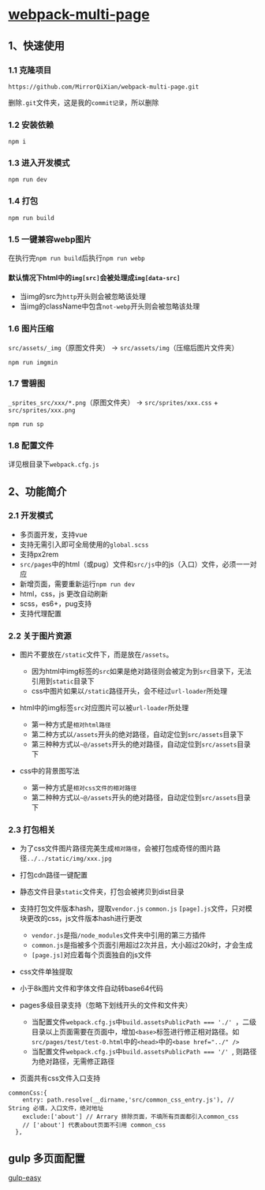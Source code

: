 # [webpack-multi-page](https://github.com/MirrorQiXian/webpack-multi-page.git)

## 1、快速使用
### 1.1 克隆项目
```
https://github.com/MirrorQiXian/webpack-multi-page.git
```
删除`.git`文件夹，这是我的`commit记录`，所以删除

### 1.2 安装依赖
```
npm i
```
### 1.3 进入开发模式
```
npm run dev
```

### 1.4 打包
```
npm run build
```

### 1.5 一键兼容webp图片
在执行完`npm run build`后执行`npm run webp`

#### 默认情况下html中的`img[src]`会被处理成`img[data-src]`
- 当img的src为`http`开头则会被忽略该处理
- 当img的className中包含`not-webp`开头则会被忽略该处理

### 1.6 图片压缩
`src/assets/_img`（原图文件夹） -> `src/assets/img`（压缩后图片文件夹）

```
npm run imgmin
```
### 1.7 雪碧图
`_sprites_src/xxx/*.png`（原图文件夹） -> `src/sprites/xxx.css` + `src/sprites/xxx.png` 

```
npm run sp
```
### 1.8 配置文件
详见根目录下`webpack.cfg.js`

## 2、功能简介
### 2.1 开发模式
- 多页面开发，支持vue
- 支持无需引入即可全局使用的`global.scss`
- 支持px2rem
- `src/pages`中的html（或pug）文件和`src/js`中的js（入口）文件，必须一一对应
- 新增页面，需要重新运行`npm run dev`
- html，css，js 更改自动刷新
- scss，es6+，pug支持
- 支持代理配置

### 2.2 关于图片资源
- 图片不要放在`/static`文件下，而是放在`/assets`。
  - 因为html中img标签的`src`如果是绝对路径则会被定为到`src`目录下，无法引用到`static`目录下
  - css中图片如果以`/static`路径开头，会不经过`url-loader`所处理


- html中的img标签`src`对应图片可以被`url-loader`所处理
  - 第一种方式是`相对html路径`
  - 第二种方式以`/assets`开头的绝对路径，自动定位到`src/assets`目录下
  - 第三种种方式以`~@/assets`开头的绝对路径，自动定位到`src/assets`目录下

- css中的背景图写法
  - 第一种方式是`相对css文件的相对路径`
  - 第二种种方式以`~@/assets`开头的绝对路径，自动定位到`src/assets`目录下

### 2.3 打包相关
- 为了css文件图片路径完美生成`相对路径`，会被打包成奇怪的图片路径`../../static/img/xxx.jpg`
- 打包cdn路径一键配置
- 静态文件目录`static`文件夹，打包会被拷贝到dist目录
- 支持打包文件版本hash，提取`vendor.js` `common.js` `[page].js`文件，只对模块更改的css，js文件版本hash进行更改
  - `vendor.js`是指`/node_modules`文件夹中引用的第三方插件
  - `common.js`是指被多个页面引用超过2次并且，大小超过20k时，才会生成
  - `[page.js]`对应着每个页面独自的js文件
- css文件单独提取
- 小于8k图片文件和字体文件自动转base64代码
- pages多级目录支持（忽略下划线开头的文件和文件夹）
  - 当配置文件`webpack.cfg.js`中`build.assetsPublicPath === './' `，二级目录以上页面需要在页面中，增加`<base>`标签进行修正相对路径。如`src/pages/test/test-0.html`中的`<head>`中的`<base href="../" />`
  - 当配置文件`webpack.cfg.js`中`build.assetsPublicPath === '/' `, 则路径为绝对路径，无需修正路径

- 页面共有css文件入口支持
```
commonCss:{
    entry: path.resolve(__dirname,'src/common_css_entry.js'), // String 必填，入口文件，绝对地址
    exclude:['about'] // Arrary 排除页面，不填所有页面都引入common_css
    // ['about'] 代表about页面不引用 common_css
  },
```
## gulp 多页面配置
[gulp-easy](https://github.com/MirrorQiXian/gulp-easy)
